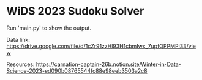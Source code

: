 # WiDS 2023 Sudoku Solver

Run 'main.py' to show the output.

Data link: https://drive.google.com/file/d/1cZr91zzHl93H1cbmIwx_7upfQPPMPi33/view

Resources: https://carnation-captain-26b.notion.site/Winter-in-Data-Science-2023-ed090b08765544fc88e98eeb3503a2c8
